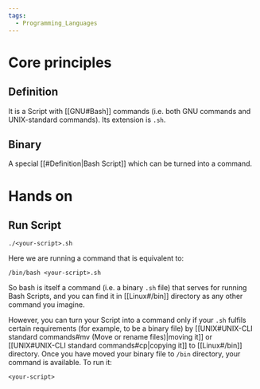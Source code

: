 ```yaml
---
tags:
  - Programming_Languages
---
```

# Core principles
## Definition
It is a Script with [[GNU#Bash]] commands (i.e. both GNU commands and UNIX-standard commands). Its extension is ```.sh```.
## Binary
A special [[#Definition|Bash Script]] which can be turned into a command.
# Hands on
## Run Script
```shell
./<your-script>.sh
```
Here we are running a command that is equivalent to:
```shell
/bin/bash <your-script>.sh
```
So bash is itself a command (i.e. a binary ```.sh``` file) that serves for running Bash Scripts, and you can find it in [[Linux#/bin]] directory as any other command you imagine.

However, you can turn your Script into a command only if your ```.sh``` fulfils certain requirements (for example, to be a binary file) by [[UNIX#UNIX-CLI standard commands#mv (Move or rename files)|moving it]] or [[UNIX#UNIX-CLI standard commands#cp|copying it]] to [[Linux#/bin]] directory.
Once you have moved your binary file to ```/bin``` directory, your command is available. To run it:
```shell
<your-script>
```
